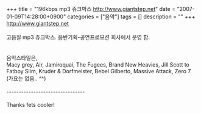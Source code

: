 +++
title = "196kbps mp3 쥬크박스 http://www.giantstep.net"
date = "2007-01-09T14:28:00+0900"
categories = ["음악"]
tags = []
description = ""
+++
<span class="copyright_entry" style="display:block;" title="196kbps mp3 쥬크박스 http://www.giantstep.net@@**@@http://shed.egloos.com/1487135"></span>http://www.giantstep.net
<br>
<br>고음질 mp3 쥬크박스. 음반기획-공연프로모션 회사에서 운영 함.
<br>
<br>
<br>음악스타일은, 
<br>Macy grey, Air, Jamiroquai, The Fugees, Brand New Heavies, Jill Scott to Fatboy Slim, Kruder &amp; Dorfmeister, Bebel Gilberto, Massive Attack, Zero 7 (가요는 없음.. ^^)
<br>
<br>--------------------------------
<br>
<br>Thanks fets cooler!
<br> 
<!--
       <rdf:RDF xmlns:rdf="http://www.w3.org/1999/02/22-rdf-syntax-ns#"
		    xmlns:dc="http://purl.org/dc/elements/1.1/"
		    xmlns:trackback="http://madskills.com/public/xml/rss/module/trackback/">
       <rdf:Description
	        rdf:about="http://shed.egloos.com/1487135"
	        dc:identifier="http://shed.egloos.com/1487135"
	        dc:title="196kbps mp3 쥬크박스 http://www.giantstep.net"
	        trackback:ping="http://shed.egloos.com/tb/1487135"/>
       </rdf:RDF>
       -->

<ul></ul>